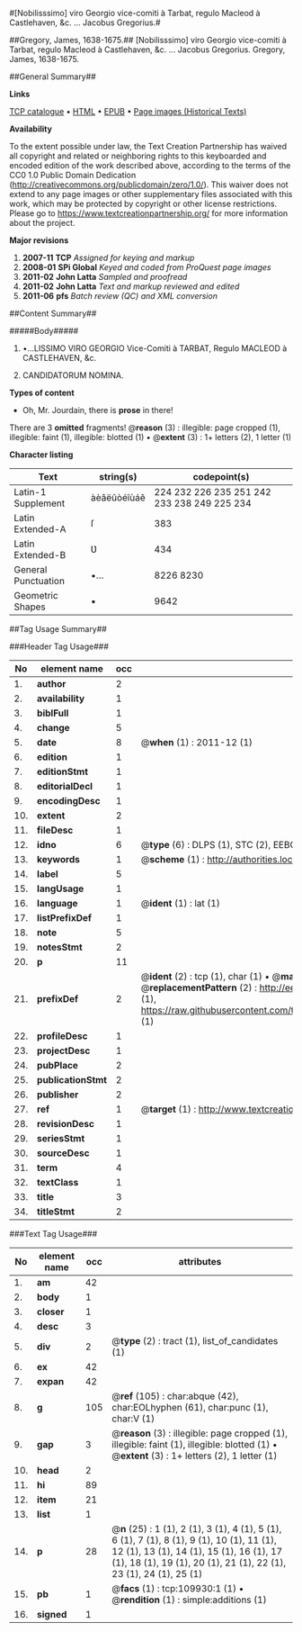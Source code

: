#[Nobilisssimo] viro Georgio vice-comiti à Tarbat, regulo Macleod à Castlehaven, &c. ... Jacobus Gregorius.#

##Gregory, James, 1638-1675.##
[Nobilisssimo] viro Georgio vice-comiti à Tarbat, regulo Macleod à Castlehaven, &c. ... Jacobus Gregorius.
Gregory, James, 1638-1675.

##General Summary##

**Links**

[TCP catalogue](http://www.ota.ox.ac.uk/tcp/)  • 
[HTML](http://tei.it.ox.ac.uk/tcp/Texts-HTML/free/A42/A42067.html)  • 
[EPUB](http://tei.it.ox.ac.uk/tcp/Texts-EPUB/free/A42/A42067.epub) • 
[Page images (Historical Texts)](https://historicaltexts.jisc.ac.uk/eebo-27047100e)

**Availability**

To the extent possible under law, the Text Creation Partnership has waived all copyright and related or neighboring rights to this keyboarded and encoded edition of the work described above, according to the terms of the CC0 1.0 Public Domain Dedication (http://creativecommons.org/publicdomain/zero/1.0/). This waiver does not extend to any page images or other supplementary files associated with this work, which may be protected by copyright or other license restrictions. Please go to https://www.textcreationpartnership.org/ for more information about the project.

**Major revisions**

1. __2007-11__ __TCP__ *Assigned for keying and markup*
1. __2008-01__ __SPi Global__ *Keyed and coded from ProQuest page images*
1. __2011-02__ __John Latta__ *Sampled and proofread*
1. __2011-02__ __John Latta__ *Text and markup reviewed and edited*
1. __2011-06__ __pfs__ *Batch review (QC) and XML conversion*

##Content Summary##

#####Body#####

1. •…LISSIMO VIRO GEORGIO Vice-Comiti à TARBAT, Regulo MACLEOD à CASTLEHAVEN, &c.

1. CANDIDATORUM NOMINA.

**Types of content**

  * Oh, Mr. Jourdain, there is **prose** in there!

There are 3 **omitted** fragments! 
 @__reason__ (3) : illegible: page cropped (1), illegible: faint (1), illegible: blotted (1)  •  @__extent__ (3) : 1+ letters (2), 1 letter (1)

**Character listing**


|Text|string(s)|codepoint(s)|
|---|---|---|
|Latin-1 Supplement|àèâëûòéîùáê|224 232 226 235 251 242 233 238 249 225 234|
|Latin Extended-A|ſ|383|
|Latin Extended-B|Ʋ|434|
|General Punctuation|•…|8226 8230|
|Geometric Shapes|▪|9642|

##Tag Usage Summary##

###Header Tag Usage###

|No|element name|occ|attributes|
|---|---|---|---|
|1.|__author__|2||
|2.|__availability__|1||
|3.|__biblFull__|1||
|4.|__change__|5||
|5.|__date__|8| @__when__ (1) : 2011-12 (1)|
|6.|__edition__|1||
|7.|__editionStmt__|1||
|8.|__editorialDecl__|1||
|9.|__encodingDesc__|1||
|10.|__extent__|2||
|11.|__fileDesc__|1||
|12.|__idno__|6| @__type__ (6) : DLPS (1), STC (2), EEBO-CITATION (1), OCLC (1), VID (1)|
|13.|__keywords__|1| @__scheme__ (1) : http://authorities.loc.gov/ (1)|
|14.|__label__|5||
|15.|__langUsage__|1||
|16.|__language__|1| @__ident__ (1) : lat (1)|
|17.|__listPrefixDef__|1||
|18.|__note__|5||
|19.|__notesStmt__|2||
|20.|__p__|11||
|21.|__prefixDef__|2| @__ident__ (2) : tcp (1), char (1)  •  @__matchPattern__ (2) : ([0-9\-]+):([0-9IVX]+) (1), (.+) (1)  •  @__replacementPattern__ (2) : http://eebo.chadwyck.com/downloadtiff?vid=$1&page=$2 (1), https://raw.githubusercontent.com/textcreationpartnership/Texts/master/tcpchars.xml#$1 (1)|
|22.|__profileDesc__|1||
|23.|__projectDesc__|1||
|24.|__pubPlace__|2||
|25.|__publicationStmt__|2||
|26.|__publisher__|2||
|27.|__ref__|1| @__target__ (1) : http://www.textcreationpartnership.org/docs/. (1)|
|28.|__revisionDesc__|1||
|29.|__seriesStmt__|1||
|30.|__sourceDesc__|1||
|31.|__term__|4||
|32.|__textClass__|1||
|33.|__title__|3||
|34.|__titleStmt__|2||


###Text Tag Usage###

|No|element name|occ|attributes|
|---|---|---|---|
|1.|__am__|42||
|2.|__body__|1||
|3.|__closer__|1||
|4.|__desc__|3||
|5.|__div__|2| @__type__ (2) : tract (1), list_of_candidates (1)|
|6.|__ex__|42||
|7.|__expan__|42||
|8.|__g__|105| @__ref__ (105) : char:abque (42), char:EOLhyphen (61), char:punc (1), char:V (1)|
|9.|__gap__|3| @__reason__ (3) : illegible: page cropped (1), illegible: faint (1), illegible: blotted (1)  •  @__extent__ (3) : 1+ letters (2), 1 letter (1)|
|10.|__head__|2||
|11.|__hi__|89||
|12.|__item__|21||
|13.|__list__|1||
|14.|__p__|28| @__n__ (25) : 1 (1), 2 (1), 3 (1), 4 (1), 5 (1), 6 (1), 7 (1), 8 (1), 9 (1), 10 (1), 11 (1), 12 (1), 13 (1), 14 (1), 15 (1), 16 (1), 17 (1), 18 (1), 19 (1), 20 (1), 21 (1), 22 (1), 23 (1), 24 (1), 25 (1)|
|15.|__pb__|1| @__facs__ (1) : tcp:109930:1 (1)  •  @__rendition__ (1) : simple:additions (1)|
|16.|__signed__|1||
